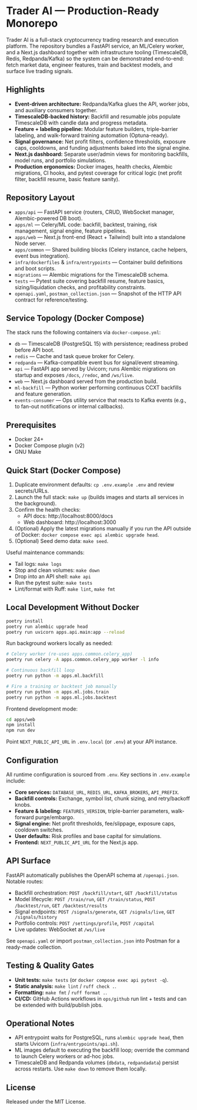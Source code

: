 # Trader AI — Production-Ready Monorepo

Trader AI is a full-stack cryptocurrency trading research and execution platform. The repository bundles a FastAPI service, an ML/Celery worker, and a Next.js dashboard together with infrastructure tooling (TimescaleDB, Redis, Redpanda/Kafka) so the system can be demonstrated end-to-end: fetch market data, engineer features, train and backtest models, and surface live trading signals.

## Highlights
- **Event-driven architecture:** Redpanda/Kafka glues the API, worker jobs, and auxiliary consumers together.
- **TimescaleDB-backed history:** Backfill and resumable jobs populate TimescaleDB with candle data and progress metadata.
- **Feature + labeling pipeline:** Modular feature builders, triple-barrier labeling, and walk-forward training automation (Optuna-ready).
- **Signal governance:** Net profit filters, confidence thresholds, exposure caps, cooldowns, and funding adjustments baked into the signal engine.
- **Next.js dashboard:** Separate user/admin views for monitoring backfills, model runs, and portfolio simulations.
- **Production ergonomics:** Docker images, health checks, Alembic migrations, CI hooks, and pytest coverage for critical logic (net profit filter, backfill resume, basic feature sanity).

## Repository Layout
- `apps/api` — FastAPI service (routers, CRUD, WebSocket manager, Alembic-powered DB boot).
- `apps/ml` — Celery/ML code: backfill, backtest, training, risk management, signal engine, feature pipelines.
- `apps/web` — Next.js front-end (React + Tailwind) built into a standalone Node server.
- `apps/common` — Shared building blocks (Celery instance, cache helpers, event bus integration).
- `infra/dockerfiles` & `infra/entrypoints` — Container build definitions and boot scripts.
- `migrations` — Alembic migrations for the TimescaleDB schema.
- `tests` — Pytest suite covering backfill resume, feature basics, sizing/liquidation checks, and profitability constraints.
- `openapi.yaml`, `postman_collection.json` — Snapshot of the HTTP API contract for reference/testing.

## Service Topology (Docker Compose)
The stack runs the following containers via `docker-compose.yml`:
- `db` — TimescaleDB (PostgreSQL 15) with persistence; readiness probed before API boot.
- `redis` — Cache and task queue broker for Celery.
- `redpanda` — Kafka-compatible event bus for signal/event streaming.
- `api` — FastAPI app served by Uvicorn; runs Alembic migrations on startup and exposes `/docs`, `/redoc`, and `/ws/live`.
- `web` — Next.js dashboard served from the production build.
- `ml-backfill` — Python worker performing continuous CCXT backfills and feature generation.
- `events-consumer` — Ops utility service that reacts to Kafka events (e.g., to fan-out notifications or internal callbacks).

## Prerequisites
- Docker 24+
- Docker Compose plugin (v2)
- GNU Make

## Quick Start (Docker Compose)
1. Duplicate environment defaults: `cp .env.example .env` and review secrets/URLs.
2. Launch the full stack: `make up` (builds images and starts all services in the background).
3. Confirm the health checks:
   - API docs: http://localhost:8000/docs
   - Web dashboard: http://localhost:3000
4. (Optional) Apply the latest migrations manually if you run the API outside of Docker: `docker compose exec api alembic upgrade head`.
5. (Optional) Seed demo data: `make seed`.

Useful maintenance commands:
- Tail logs: `make logs`
- Stop and clean volumes: `make down`
- Drop into an API shell: `make api`
- Run the pytest suite: `make tests`
- Lint/format with Ruff: `make lint`, `make fmt`

## Local Development Without Docker
```bash
poetry install
poetry run alembic upgrade head
poetry run uvicorn apps.api.main:app --reload
```

Run background workers locally as needed:
```bash
# Celery worker (re-uses apps.common.celery_app)
poetry run celery -A apps.common.celery_app worker -l info

# Continuous backfill loop
poetry run python -m apps.ml.backfill

# Fire a training or backtest job manually
poetry run python -m apps.ml.jobs.train
poetry run python -m apps.ml.jobs.backtest
```

Frontend development mode:
```bash
cd apps/web
npm install
npm run dev
```
Point `NEXT_PUBLIC_API_URL` in `.env.local` (or `.env`) at your API instance.

## Configuration
All runtime configuration is sourced from `.env`. Key sections in `.env.example` include:
- **Core services:** `DATABASE_URL`, `REDIS_URL`, `KAFKA_BROKERS`, `API_PREFIX`.
- **Backfill controls:** Exchange, symbol list, chunk sizing, and retry/backoff knobs.
- **Feature & labeling:** `FEATURES_VERSION`, triple-barrier parameters, walk-forward purge/embargo.
- **Signal engine:** Net profit thresholds, fee/slippage, exposure caps, cooldown switches.
- **User defaults:** Risk profiles and base capital for simulations.
- **Frontend:** `NEXT_PUBLIC_API_URL` for the Next.js app.

## API Surface
FastAPI automatically publishes the OpenAPI schema at `/openapi.json`. Notable routes:
- Backfill orchestration: `POST /backfill/start`, `GET /backfill/status`
- Model lifecycle: `POST /train/run`, `GET /train/status`, `POST /backtest/run`, `GET /backtest/results`
- Signal endpoints: `POST /signals/generate`, `GET /signals/live`, `GET /signals/history`
- Portfolio controls: `POST /settings/profile`, `POST /capital`
- Live updates: WebSocket at `/ws/live`

See `openapi.yaml` or import `postman_collection.json` into Postman for a ready-made collection.

## Testing & Quality Gates
- **Unit tests:** `make tests` (or `docker compose exec api pytest -q`).
- **Static analysis:** `make lint` / `ruff check .`.
- **Formatting:** `make fmt` / `ruff format .`.
- **CI/CD:** GitHub Actions workflows in `ops/github` run lint + tests and can be extended with build/publish jobs.

## Operational Notes
- API entrypoint waits for PostgreSQL, runs `alembic upgrade head`, then starts Uvicorn (`infra/entrypoints/api.sh`).
- ML images default to executing the backfill loop; override the command to launch Celery workers or ad-hoc jobs.
- TimescaleDB and Redpanda volumes (`dbdata`, `redpandadata`) persist across restarts. Use `make down` to remove them locally.

## License
Released under the MIT License.
